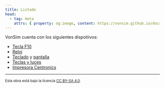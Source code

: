 ```yaml
---
title: Listado
head:
  - tag: meta
    attrs: { property: og:image, content: https://vonsim.github.io/docs/og/io/devices.png }
---
```


VonSim cuenta con los siguientes dispotiivos:

- [Tecla F10](/docs/io/devices/f10/)
- [Reloj](/docs/io/devices/clock/)
- [Teclado](/docs/io/devices/keyboard/) y [pantalla](/docs/io/devices/screen/)
- [Teclas y luces](/docs/io/devices/switches-and-leds/)
- [Impresora Centronics](/docs/io/devices/printer/)

---

<small>Esta obra está bajo la licencia <a target="_blank" rel="license noopener noreferrer" href="http://creativecommons.org/licenses/by-sa/4.0/">CC BY-SA 4.0</a>.</small>
